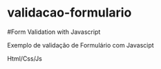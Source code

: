 # validacao-formulario
#Form Validation with Javascript

Exemplo de validação de Formulário com Javascipt

Html/Css/Js

